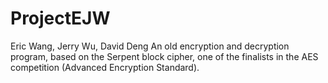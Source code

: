 # ProjectEJW
Eric Wang, Jerry Wu, David Deng
An old encryption and decryption program, based on the Serpent block cipher, one of the finalists in the AES competition
(Advanced Encryption Standard).
